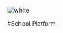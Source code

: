 ![white](https://user-images.githubusercontent.com/29664991/102326622-e9762880-3f84-11eb-8e9e-8d60938389da.png)

#School Platform
